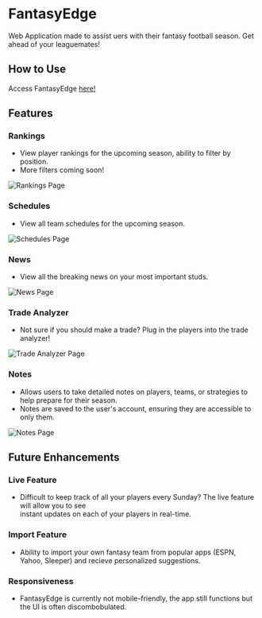 # FantasyEdge
Web Application made to assist uers with their fantasy football season. Get ahead of your leaguemates!

## How to Use
Access FantasyEdge [here!](https://fantasy-edge.vercel.app/)

## Features
### Rankings
- View player rankings for the upcoming season, ability to filter by position. <br>
- More filters coming soon!

![Rankings Page](https://drive.google.com/file/d/1MO3GNi7Kmtdn8NzI6u-Ze23_zuQqUUFa/view?usp=drive_link)

### Schedules
- View all team schedules for the upcoming season. 

![Schedules Page](https://drive.google.com/file/d/1l44cfClmesuS4JGuRRsbVDAJpN5zdiLe/view?usp=drive_link)

### News
- View all the breaking news on your most important studs. 

![News Page](https://drive.google.com/file/d/1hsjhLXXt4KPm_-2kifuSLei3jUOJg3Z3/view?usp=drive_link)

### Trade Analyzer
- Not sure if you should make a trade? Plug in the players into the trade analyzer!

![Trade Analyzer Page](https://drive.google.com/file/d/16LQxDesTRVISI74AmVS27sE-sya-qEx3/view?usp=drive_link)

### Notes
- Allows users to take detailed notes on players, teams, or strategies to help prepare for their season.
- Notes are saved to the user's account, ensuring they are accessible to only them.

![Notes Page](https://drive.google.com/file/d/1Ccnuqf2V5UTcTNgEgG3UvuJ-85u3K3QR/view?usp=drive_link)

## Future Enhancements
### Live Feature
- Difficult to keep track of all your players every Sunday? The live feature will allow you to see <br>
instant updates on each of your players in real-time.

### Import Feature
- Ability to import your own fantasy team from popular apps (ESPN, Yahoo, Sleeper) and recieve personalized suggestions.

### Responsiveness
- FantasyEdge is currently not mobile-friendly, the app still functions but the UI is often discombobulated.

